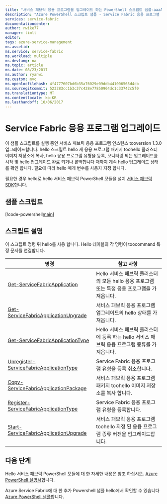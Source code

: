 ```yaml
---
title: "서비스 패브릭 응용 프로그램을 업그레이드 하는 PowerShell 스크립트 샘플-aaaAzure | Microsoft Docs"
description: "Azure PowerShell 스크립트 샘플 - Service Fabric 응용 프로그램 업그레이드"
services: service-fabric
documentationcenter: 
author: rwike77
manager: timlt
editor: 
tags: azure-service-management
ms.assetid: 
ms.service: service-fabric
ms.workload: multiple
ms.devlang: na
ms.topic: article
ms.date: 08/23/2017
ms.author: ryanwi
ms.custom: mvc
ms.openlocfilehash: 4f4777607bd6b35a76029e09ddb441006565d4cb
ms.sourcegitcommit: 523283cc1b3c37c428e77850964dc1c33742c5f0
ms.translationtype: MT
ms.contentlocale: ko-KR
ms.lasthandoff: 10/06/2017
---
```

# <a name="upgrade-a-service-fabric-application"></a>Service Fabric 응용 프로그램 업그레이드

이 샘플 스크립트를 실행 중인 서비스 패브릭 응용 프로그램 인스턴스 tooversion 1.3.0 업그레이드합니다. hello 스크립트 hello 새 응용 프로그램 패키지 toohello 클러스터 이미지 저장소에 복사, hello 응용 프로그램 유형을 등록, 모니터링 되는 업그레이드를 시작 및 hello 업그레이드 완료 되거나 롤백합니다 때까지 계속 hello 업그레이드 상태를 확인 합니다. 필요에 따라 hello 매개 변수를 사용자 지정 합니다. 

필요한 경우 hello로 hello 서비스 패브릭 PowerShell 모듈을 설치 [서비스 패브릭 SDK](../service-fabric-get-started.md)합니다. 

## <a name="sample-script"></a>샘플 스크립트

[!code-powershell[main](../../../powershell_scripts/service-fabric/upgrade-application/upgrade-application.ps1 "Upgrade an application")]

## <a name="script-explanation"></a>스크립트 설명

이 스크립트 명령 뒤 hello를 사용 합니다. Hello 테이블의 각 명령이 toocommand 특정 문서를 연결합니다.

| 명령 | 참고 사항 |
|---|---|
| [Get-ServiceFabricApplication](/powershell/module/servicefabric/get-servicefabricapplication?view=azureservicefabricps) | Hello 서비스 패브릭 클러스터의 모든 hello 응용 프로그램 또는 특정 응용 프로그램을 가져옵니다.  |
| [Get-ServiceFabricApplicationUpgrade](/powershell/module/servicefabric/get-servicefabricapplicationupgrade?view=azureservicefabricps) | 서비스 패브릭 응용 프로그램 업그레이드의 hello 상태를 가져옵니다. |
| [Get-ServiceFabricApplicationType](/powershell/module/servicefabric/get-servicefabricapplicationtype?view=azureservicefabricps) | Hello 서비스 패브릭 클러스터에 등록 하는 hello 서비스 패브릭 응용 프로그램 종류를 가져옵니다. |
| [Unregister-ServiceFabricApplicationType](/powershell/module/servicefabric/unregister-servicefabricapplicationtype?view=azureservicefabricps) | Service Fabric 응용 프로그램 유형을 등록 취소합니다.  |
| [Copy-ServiceFabricApplicationPackage](/powershell/module/servicefabric/copy-servicefabricapplicationpackage?view=azureservicefabricps) | 서비스 패브릭 응용 프로그램 패키지 toohello 이미지 저장소를 복사 합니다.  |
| [Register-ServiceFabricApplicationType](/powershell/module/servicefabric/register-servicefabricapplicationtype?view=azureservicefabricps) | Service Fabric 응용 프로그램 유형을 등록합니다. |
| [Start-ServiceFabricApplicationUpgrade](/powershell/module/servicefabric/start-servicefabricapplicationupgrade?view=azureservicefabricps) | 서비스 패브릭 응용 프로그램 toohello 지정 된 응용 프로그램 종류 버전을 업그레이드합니다. |


## <a name="next-steps"></a>다음 단계

Hello 서비스 패브릭 PowerShell 모듈에 대 한 자세한 내용은 참조 하십시오. [Azure PowerShell 설명서](/powershell/azure/service-fabric/?view=azureservicefabricps)합니다.

Azure Service Fabric에 대 한 추가 Powershell 샘플 hello에서 확인할 수 있습니다 [Azure PowerShell 샘플](../service-fabric-powershell-samples.md)합니다.

